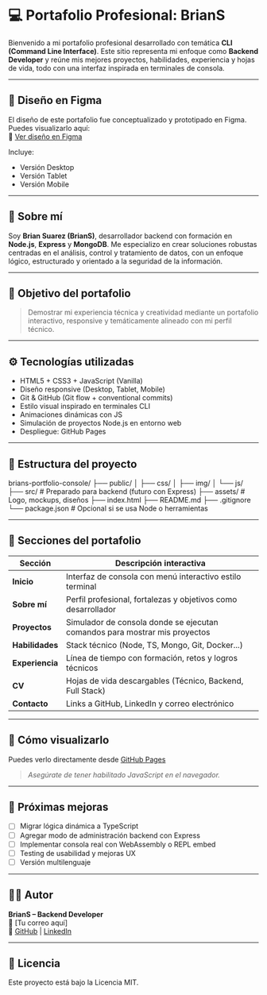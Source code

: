 # 💻 Portafolio Profesional: BrianS

Bienvenido a mi portafolio profesional desarrollado con temática **CLI (Command Line Interface)**. Este sitio representa mi enfoque como **Backend Developer** y reúne mis mejores proyectos, habilidades, experiencia y hojas de vida, todo con una interfaz inspirada en terminales de consola.

---

## 🎨 Diseño en Figma

El diseño de este portafolio fue conceptualizado y prototipado en Figma.  
Puedes visualizarlo aquí:  
🔗 [Ver diseño en Figma](https://www.figma.com/file/TU_ID_DEL_DOCUMENTO/NOMBRE_DEL_PROYECTO)

Incluye:
- Versión Desktop
- Versión Tablet
- Versión Mobile

---

## 🧠 Sobre mí

Soy **Brian Suarez (BrianS)**, desarrollador backend con formación en **Node.js**, **Express** y **MongoDB**. Me especializo en crear soluciones robustas centradas en el análisis, control y tratamiento de datos, con un enfoque lógico, estructurado y orientado a la seguridad de la información.

---

## 🎯 Objetivo del portafolio

> Demostrar mi experiencia técnica y creatividad mediante un portafolio interactivo, responsive y temáticamente alineado con mi perfil técnico.

---

## ⚙️ Tecnologías utilizadas

- HTML5 + CSS3 + JavaScript (Vanilla)
- Diseño responsive (Desktop, Tablet, Mobile)
- Git & GitHub (Git flow + conventional commits)
- Estilo visual inspirado en terminales CLI
- Animaciones dinámicas con JS
- Simulación de proyectos Node.js en entorno web
- Despliegue: GitHub Pages

---

## 📁 Estructura del proyecto

brians-portfolio-console/
├── public/
│ ├── css/
│ ├── img/
│ └── js/
├── src/ # Preparado para backend (futuro con Express)
├── assets/ # Logo, mockups, diseños
├── index.html
├── README.md
├── .gitignore
└── package.json # Opcional si se usa Node o herramientas


---

## 🧩 Secciones del portafolio

| Sección      | Descripción interactiva                                                    |
|--------------|-----------------------------------------------------------------------------|
| **Inicio**   | Interfaz de consola con menú interactivo estilo terminal                   |
| **Sobre mí** | Perfil profesional, fortalezas y objetivos como desarrollador              |
| **Proyectos**| Simulador de consola donde se ejecutan comandos para mostrar mis proyectos |
| **Habilidades** | Stack técnico (Node, TS, Mongo, Git, Docker...)                          |
| **Experiencia** | Línea de tiempo con formación, retos y logros técnicos                   |
| **CV**       | Hojas de vida descargables (Técnico, Backend, Full Stack)                 |
| **Contacto** | Links a GitHub, LinkedIn y correo electrónico                              |

---

## 🚀 Cómo visualizarlo

Puedes verlo directamente desde [GitHub Pages](https://brian-s47.github.io/Portafolio-Estilo--Consola)  
> *Asegúrate de tener habilitado JavaScript en el navegador.*

---

## 🧪 Próximas mejoras

- [ ] Migrar lógica dinámica a TypeScript
- [ ] Agregar modo de administración backend con Express
- [ ] Implementar consola real con WebAssembly o REPL embed
- [ ] Testing de usabilidad y mejoras UX
- [ ] Versión multilenguaje

---

## 👨‍💻 Autor

**BrianS – Backend Developer**  
📧 [Tu correo aquí]  
🔗 [GitHub](https://github.com/Brian-s47) | [LinkedIn](www.linkedin.com/in/brian-fair-suarez-porras-6778a2371)

---

## 📄 Licencia

Este proyecto está bajo la Licencia MIT.


